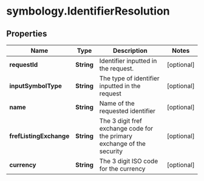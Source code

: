 # symbology.IdentifierResolution

## Properties

Name | Type | Description | Notes
------------ | ------------- | ------------- | -------------
**requestId** | **String** | Identifier inputted in the request. | [optional] 
**inputSymbolType** | **String** | The type of identifier inputted in the request | [optional] 
**name** | **String** | Name of the requested identifier | [optional] 
**frefListingExchange** | **String** | The 3 digit fref exchange code for the primary exchange of the security | [optional] 
**currency** | **String** | The 3 digit ISO code for the currency | [optional] 


